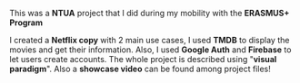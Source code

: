 This was a **NTUA** project that I did during my mobility with the **ERASMUS+ Program**

I created a **Netflix copy** with 2 main use cases, I used **TMDB** to display the movies
and get their information. Also, I used **Google Auth** and **Firebase** to let users create
accounts. The whole project is described using "**visual paradigm**". Also a **showcase video** can be found among project files!
